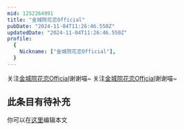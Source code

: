 ```yaml
---
mid: 1252264991
title: "金城院花恋Official"
pubDate: "2024-11-04T11:26:46.550Z"
updatedDate: "2024-11-04T11:26:46.550Z"
profile:
  {
    Nickname: ["金城院花恋Official"],
  }
---
```


关注[金城院花恋Official](https://space.bilibili.com/1252264991)谢谢喵~ 关注[金城院花恋Official](https://space.bilibili.com/1252264991)谢谢喵~

## 此条目有待补充
你可以在[这里](https://github.com/Yuhanawa/VTuber.ICU-Content/edit/master/v/金城院花恋Official/index.md)编辑本文
